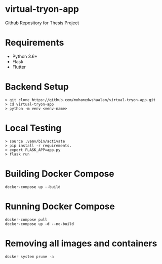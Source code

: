 # virtual-tryon-app
Github Repository for Thesis Project

# Requirements
- Python 3.6+
- Flask
- Flutter

# Backend Setup
```
> git clone https://github.com/mohamedwshaalan/virtual-tryon-app.git
> cd virtual-tryon-app
> python -m venv <venv-name> 
```
# Local Testing
```
> source .venv/bin/activate
> pip install -r requirements.
> export FLASK_APP=app.py
> flask run
```

# Building Docker Compose
```
docker-compose up --build
```

# Running Docker Compose 
```
docker-compose pull
docker-compose up -d --no-build
```

# Removing all images and containers
```
docker system prune -a
```